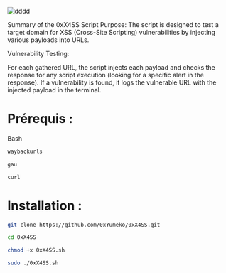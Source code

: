 ![dddd](https://github.com/user-attachments/assets/970870c8-d50a-42f8-908b-d394171b2f4c)

Summary of the 0xX4SS Script
Purpose: The script is designed to test a target domain for XSS (Cross-Site Scripting) vulnerabilities by injecting various payloads into URLs.

Vulnerability Testing:

For each gathered URL, the script injects each payload and checks the response for any script execution (looking for a specific alert in the response).
If a vulnerability is found, it logs the vulnerable URL with the injected payload in the terminal.

<h1>Prérequis : </h1>

Bash

```bash
waybackurls
```
```bash
gau
```
```bash
curl
```

<h1>Installation : </h1>

```bash
git clone https://github.com/0xYumeko/0xX4SS.git

cd 0xX4SS

chmod +x 0xX4SS.sh

sudo ./0xX4SS.sh

```


